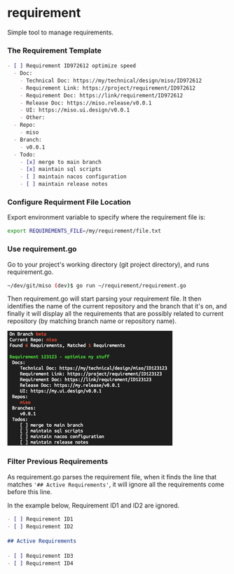 # requirement

Simple tool to manage requirements.

### The Requirement Template

```md
- [ ] Requirement ID972612 optimize speed
  - Doc:
    - Technical Doc: https://my/technical/design/miso/ID972612
    - Requirement Link: https://project/requirement/ID972612
    - Requirement Doc: https://link/requirement/ID972612
    - Release Doc: https://miso.release/v0.0.1
    - UI: https://miso.ui.design/v0.0.1
    - Other:
  - Repo:
    - miso
  - Branch:
    - v0.0.1
  - Todo:
    - [x] merge to main branch
    - [x] maintain sql scripts
    - [ ] maintain nacos configuration
    - [ ] maintain release notes
```

### Configure Requirment File Location

Export environment variable to specify where the requirement file is:

```sh
export REQUIREMENTS_FILE=/my/requirement/file.txt
```

### Use requirement.go

Go to your project's working directory (git project directory), and runs requirement.go.

```bash
~/dev/git/miso (dev)$ go run ~/requirement/requirement.go
```

Then requirement.go will start parsing your requirement file. It then identifies the name of the current repository and the branch that it's on, and finally it will display all the requirements that are possibly related to current repository (by matching branch name or repository name).

<img src="./demo/demo.png" max-height="400">

### Filter Previous Requirements

As requirement.go parses the requirement file, when it finds the line that matches `'## Active Requirements'`, it will ignore all the requirements come before this line.

In the example below, Requirement ID1 and ID2 are ignored.

```md
- [ ] Requirement ID1
- [ ] Requirement ID2

## Active Requirements

- [ ] Requirement ID3
- [ ] Requirement ID4
```
